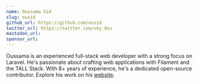 ```yaml
---
name: Oussama Sid
slug: ousid
github_url: https://github.com/ousid
twitter_url: https://twitter.com/sky_0xs
mastodon_url: 
sponsor_url: 
---
```


Oussama is an experienced full-stack web developer with a strong focus on Laravel. He's passionate about crafting web applications with Filament and the TALL Stack. With 8+ years of experience, he's a dedicated open-source contributor. Explore his work on his [website](https://coderflex.com).